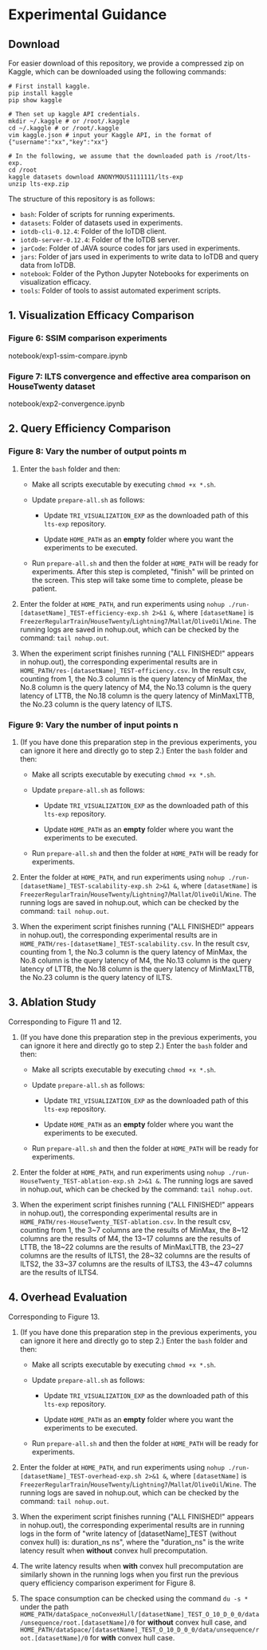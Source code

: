 # Experimental Guidance

## Download

For easier download of this repository, we provide a compressed zip on Kaggle, which can be downloaded using the following commands:

```
# First install kaggle.
pip install kaggle
pip show kaggle 

# Then set up kaggle API credentials.
mkdir ~/.kaggle # or /root/.kaggle
cd ~/.kaggle # or /root/.kaggle
vim kaggle.json # input your Kaggle API, in the format of {"username":"xx","key":"xx"}

# In the following, we assume that the downloaded path is /root/lts-exp.
cd /root
kaggle datasets download ANONYMOUS1111111/lts-exp
unzip lts-exp.zip
```

The structure of this repository is as follows:

-   `bash`: Folder of scripts for running experiments.
-   `datasets`: Folder of datasets used in experiments.
-   `iotdb-cli-0.12.4`: Folder of the IoTDB client.
-   `iotdb-server-0.12.4`: Folder of the IoTDB server.
-   `jarCode`: Folder of JAVA source codes for jars used in experiments.
-   `jars`: Folder of jars used in experiments to write data to IoTDB and query data from IoTDB.
-   `notebook`: Folder of the Python Jupyter Notebooks for experiments on visualization efficacy.
-   `tools`: Folder of tools to assist automated experiment scripts.

## 1. Visualization Efficacy Comparison

### Figure 6: SSIM comparison experiments

notebook/exp1-ssim-compare.ipynb

### Figure 7: ILTS convergence and effective area comparison on HouseTwenty dataset

notebook/exp2-convergence.ipynb

## 2. Query Efficiency Comparison

### Figure 8: Vary the number of output points m

1. Enter the `bash` folder and then:

    -   Make all scripts executable by executing `chmod +x *.sh`.

    -   Update `prepare-all.sh` as follows:

        -   Update `TRI_VISUALIZATION_EXP` as the downloaded path of this `lts-exp` repository.

        -   Update `HOME_PATH` as an **empty** folder where you want the experiments to be executed.

    -   Run `prepare-all.sh` and then the folder at `HOME_PATH` will be ready for experiments. After this step is completed, "finish" will be printed on the screen. This step will take some time to complete, please be patient.

2. Enter the folder at `HOME_PATH`, and run experiments using `nohup ./run-[datasetName]_TEST-efficiency-exp.sh 2>&1 &`, where `[datasetName]` is `FreezerRegularTrain`/`HouseTwenty`/`Lightning7`/`Mallat`/`OliveOil`/`Wine`. The running logs are saved in nohup.out, which can be checked by the command: `tail nohup.out`.

3. When the experiment script finishes running ("ALL FINISHED!" appears in nohup.out), the corresponding experimental results are in `HOME_PATH/res-[datasetName]_TEST-efficiency.csv`. In the result csv, counting from 1, the No.3 column is the query latency of MinMax, the No.8 column is the query latency of M4, the No.13 column is the query latency of LTTB, the No.18 column is the query latency of MinMaxLTTB, the No.23 column is the query latency of ILTS.


### Figure 9: Vary the number of input points n

1. (If you have done this preparation step in the previous experiments, you can ignore it here and directly go to step 2.) Enter the `bash` folder and then:

    -   Make all scripts executable by executing `chmod +x *.sh`.

    -   Update `prepare-all.sh` as follows:

        -   Update `TRI_VISUALIZATION_EXP` as the downloaded path of this `lts-exp` repository.

        -   Update `HOME_PATH` as an **empty** folder where you want the experiments to be executed.

    -   Run `prepare-all.sh` and then the folder at `HOME_PATH` will be ready for experiments.

2. Enter the folder at `HOME_PATH`, and run experiments using `nohup ./run-[datasetName]_TEST-scalability-exp.sh 2>&1 &`, where `[datasetName]` is `FreezerRegularTrain`/`HouseTwenty`/`Lightning7`/`Mallat`/`OliveOil`/`Wine`. The running logs are saved in nohup.out, which can be checked by the command: `tail nohup.out`.

3. When the experiment script finishes running ("ALL FINISHED!" appears in nohup.out), the corresponding experimental results are in `HOME_PATH/res-[datasetName]_TEST-scalability.csv`. In the result csv, counting from 1, the No.3 column is the query latency of MinMax, the No.8 column is the query latency of M4, the No.13 column is the query latency of LTTB, the No.18 column is the query latency of MinMaxLTTB, the No.23 column is the query latency of ILTS.

## 3. Ablation Study

Corresponding to Figure 11 and 12.

1. (If you have done this preparation step in the previous experiments, you can ignore it here and directly go to step 2.) Enter the `bash` folder and then:

    -   Make all scripts executable by executing `chmod +x *.sh`.

    -   Update `prepare-all.sh` as follows:

        -   Update `TRI_VISUALIZATION_EXP` as the downloaded path of this `lts-exp` repository.

        -   Update `HOME_PATH` as an **empty** folder where you want the experiments to be executed.

    -   Run `prepare-all.sh` and then the folder at `HOME_PATH` will be ready for experiments.

2. Enter the folder at `HOME_PATH`, and run experiments using `nohup ./run-HouseTwenty_TEST-ablation-exp.sh 2>&1 &`. The running logs are saved in nohup.out, which can be checked by the command: `tail nohup.out`.

3. When the experiment script finishes running ("ALL FINISHED!" appears in nohup.out), the corresponding experimental results are in `HOME_PATH/res-HouseTwenty_TEST-ablation.csv`. In the result csv, counting from 1, the 3\~7 columns are the results of MinMax, the 8\~12 columns are the results of M4, the 13\~17 columns are the results of LTTB, the 18\~22 columns are the results of MinMaxLTTB, the 23\~27 columns are the results of ILTS1, the 28\~32 columns are the results of ILTS2, the 33\~37 columns are the results of ILTS3, the 43\~47 columns are the results of ILTS4.

## 4. Overhead Evaluation

Corresponding to Figure 13.

1. (If you have done this preparation step in the previous experiments, you can ignore it here and directly go to step 2.) Enter the `bash` folder and then:

    -   Make all scripts executable by executing `chmod +x *.sh`.

    -   Update `prepare-all.sh` as follows:

        -   Update `TRI_VISUALIZATION_EXP` as the downloaded path of this `lts-exp` repository.

        -   Update `HOME_PATH` as an **empty** folder where you want the experiments to be executed.

    -   Run `prepare-all.sh` and then the folder at `HOME_PATH` will be ready for experiments.
2. Enter the folder at `HOME_PATH`, and run experiments using `nohup ./run-[datasetName]_TEST-overhead-exp.sh 2>&1 &`, where `[datasetName]` is `FreezerRegularTrain`/`HouseTwenty`/`Lightning7`/`Mallat`/`OliveOil`/`Wine`. The running logs are saved in nohup.out, which can be checked by the command: `tail nohup.out`.
3. When the experiment script finishes running ("ALL FINISHED!" appears in nohup.out), the corresponding experimental results are in running logs in the form of "write latency of [datasetName]_TEST (without convex hull) is: duration_ns ns", where the "duration_ns" is the write latency result when **without** convex hull precomputation.
4. The write latency results when **with** convex hull precomputation are similarly shown in the running logs when you first run the previous query efficiency comparison experiment for Figure 8.
5. The space consumption can be checked using the command `du -s *` under the path `HOME_PATH/dataSpace_noConvexHull/[datasetName]_TEST_O_10_D_0_0/data/unsequence/root.[datasetName]/0` for **without** convex hull case, and `HOME_PATH/dataSpace/[datasetName]_TEST_O_10_D_0_0/data/unsequence/root.[datasetName]/0` for **with** convex hull case.
